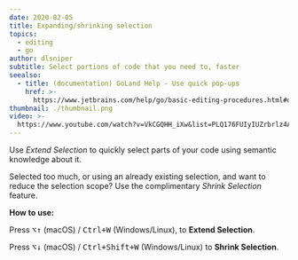 ```yaml
---
date: 2020-02-05
title: Expanding/shrinking selection
topics:
  - editing
  - go
author: dlsniper
subtitle: Select portions of code that you need to, faster
seealso:
  - title: (documentation) GoLand Help - Use quick pop-ups
    href: >-
      https://www.jetbrains.com/help/go/basic-editing-procedures.html#quick_popups
thumbnail: ./thumbnail.png
video: >-
  https://www.youtube.com/watch?v=VkCGQHH_iXw&list=PLQ176FUIyIUZrbrlz4AY1V8VzBJKZyVlW&index=46
---
```


Use _Extend Selection_ to quickly select parts of your code using semantic knowledge about it.

Selected too much, or using an already existing selection, and want to reduce the selection scope? Use the complimentary _Shrink Selection_ feature.

**How to use:**

Press <kbd>⌥↑</kbd> (macOS) / <kbd>Ctrl+W</kbd> (Windows/Linux), to **Extend Selection**.

Press <kbd>⌥↓</kbd> (macOS) / <kbd>Ctrl+Shift+W</kbd> (Windows/Linux) to **Shrink Selection**.
